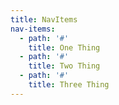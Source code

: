 ```yaml
---
title: NavItems
nav-items:
  - path: '#'
    title: One Thing
  - path: '#'
    title: Two Thing
  - path: '#'
    title: Three Thing
---
```


